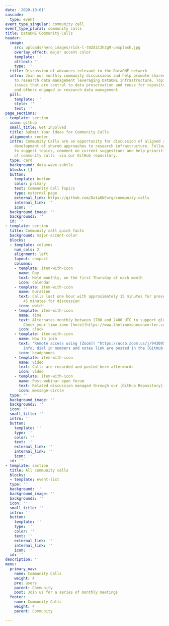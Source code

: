 ```yaml
---
date: '2020-10-01'
cascade:
  type: event
event_type_singular: community call
event_type_plural: community calls
title: DataONE Community Calls
header:
  image:
    src: uploads/hero_images/rick-l-tOZAiC3hZgM-unsplash.jpg
    overlay_effect: major accent color
    template: ''
    alttext: ''
    type: ''
  title: Discussion of advances relevant to the DataONE network
  intro: Join our monthly community discussions and help promote shared approaches
    to research data management leveraging DataONE infrastructure. Topics focus on
    issues that are central to data preservation and reuse for repositories, researchers,
    and others engaged in research data management.
  pill:
    template: ''
    style: ''
    text: ''
page_sections:
- template: section
  icon: github
  small_title: Get Involved
  title: Submit Your Ideas for Community Calls
  alignment: center
  intro: Community Calls are an opportunity for discussion of aligned activities  and
    development of shared approaches to research infrastructure. Follow the link below
    to suggest topics, comment on current suggestions and help prioritize the order
    of community calls  via our GitHub repository.
  type: card
  background: data-wave-subtle
  blocks: []
  button:
    template: button
    color: primary
    text: Community Call Topics
    type: external page
    external_link: https://github.com/DataONEorg/community-calls
    internal_link: ''
    icon: ''
  background_image: ''
  background2: ''
  id: ''
- template: section
  title: Community call quick facts
  background: major-accent-color
  blocks:
  - template: columns
    num_cols: 2
    alignment: left
    layout: compact
    columns:
    - template: item-with-icon
      name: Day
      text: Held monthly, on the first Thursday of each month
      icon: calendar
    - template: item-with-icon
      name: Duration
      text: Calls last one hour with approximately 15 minutes for presentation and
        45 minutes for discussion
      icon: watch
    - template: item-with-icon
      name: Time
      text: Alternates monthly between 1700 and 2400 UTC to support global engagement.
        Check your time zone [here](https://www.thetimezoneconverter.com)
      icon: clock
    - template: item-with-icon
      name: How to join
      text: 'Remote access using [Zoom]( "https://ucsb.zoom.us/j/94309556242"). Meeting
        info, dial in numbers and notes link are posted in the [GitHub issue](https://github.com/DataONEorg/community-calls/issues). '
      icon: headphones
    - template: item-with-icon
      name: Video
      text: Calls are recorded and posted here afterwards
      icon: video
    - template: item-with-icon
      name: Post-webinar open forum
      text: Related discussion managed through our [GitHub Repository](https://github.com/DataONEorg/community-calls)
      icon: message-circle
  type: ''
  background_image: ''
  background2: ''
  icon: ''
  small_title: ''
  intro: ''
  button:
    template: ''
    type: ''
    color: ''
    text: ''
    external_link: ''
    internal_link: ''
    icon: ''
  id: ''
- template: section
  title: All community calls
  blocks:
  - template: event-list
  type: ''
  background: ''
  background_image: ''
  background2: ''
  icon: ''
  small_title: ''
  intro: ''
  button:
    template: ''
    type: ''
    color: ''
    text: ''
    external_link: ''
    internal_link: ''
    icon: ''
  id: ''
description: ''
menu:
  primary_nav:
    name: Community Calls
    weight: 4
    pre: users
    parent: Community
    post: Join us for a series of monthly meetings
  footer:
    name: Community Calls
    weight: 4
    parent: Community

---
```

